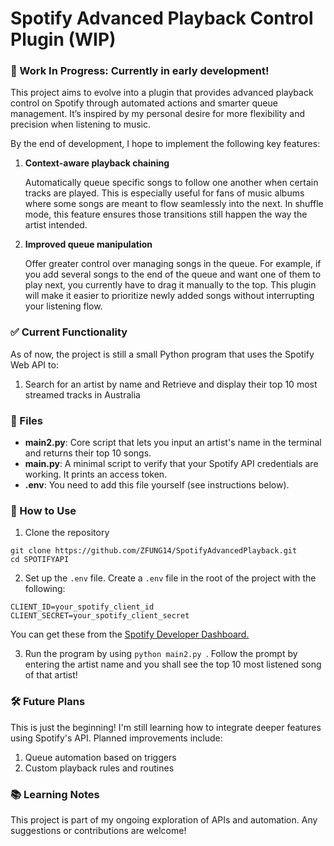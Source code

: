 # Spotify Advanced Playback Control Plugin (WIP)

### 🎵 Work In Progress: Currently in early development!

This project aims to evolve into a plugin that provides advanced playback control on Spotify through automated actions and smarter queue management. It’s inspired by my personal desire for more flexibility and precision when listening to music.

By the end of development, I hope to implement the following key features:

1. **Context-aware playback chaining**

   Automatically queue specific songs to follow one another when certain tracks are played. This is especially useful for fans of music albums where some songs are meant to flow seamlessly into the next. In shuffle mode, this feature ensures those transitions still happen the way the artist intended.

2. **Improved queue manipulation**

   Offer greater control over managing songs in the queue. For example, if you add several songs to the end of the queue and want one of them to play next, you currently have to drag it manually to the top. This plugin will make it easier to prioritize newly added songs without interrupting your listening flow.

### ✅ Current Functionality

As of now, the project is still a small Python program that uses the Spotify Web API to:

1. Search for an artist by name and Retrieve and display their top 10 most streamed tracks in Australia

### 📁 Files

- **main2.py**: Core script that lets you input an artist's name in the terminal and returns their top 10 songs.
- **main.py**: A minimal script to verify that your Spotify API credentials are working. It prints an access token.
- **.env**: You need to add this file yourself (see instructions below).

### 🚀 How to Use

1. Clone the repository

```
git clone https://github.com/ZFUNG14/SpotifyAdvancedPlayback.git
cd SPOTIFYAPI
```

2. Set up the `.env` file. Create a `.env` file in the root of the project with the following:

```
CLIENT_ID=your_spotify_client_id
CLIENT_SECRET=your_spotify_client_secret
```

You can get these from the [Spotify Developer Dashboard.](https://developer.spotify.com.com)

3. Run the program by using `python main2.py
`. Follow the prompt by entering the artist name and you shall see the top 10 most listened song of that artist!

### 🛠️ Future Plans

This is just the beginning! I'm still learning how to integrate deeper features using Spotify's API. Planned improvements include:

1. Queue automation based on triggers
2. Custom playback rules and routines

### 📚 Learning Notes

This project is part of my ongoing exploration of APIs and automation. Any suggestions or contributions are welcome!
